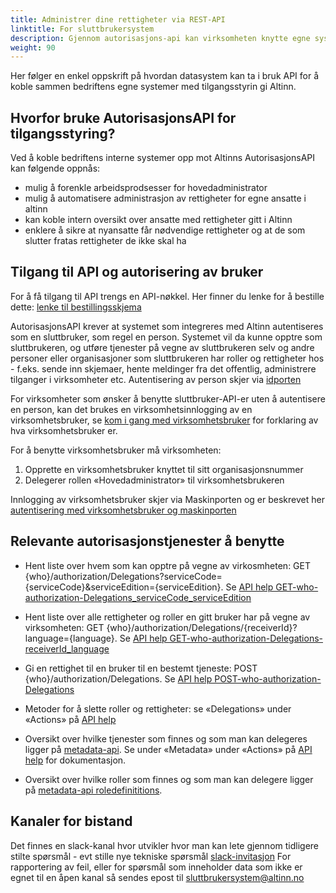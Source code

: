 ```yaml
---
title: Administrer dine rettigheter via REST-API
linktitle: For sluttbrukersystem
description: Gjennom autorisasjons-api kan virksomheten knytte egne systemer mot Altinns API slik at man får en helhetlig oversikt og administrasjon av rettigheter til de ansatte. 
weight: 90
---
```


 
Her følger en enkel oppskrift på hvordan datasystem kan ta i bruk API for å koble sammen bedriftens egne systemer med tilgangsstyrin gi Altinn. 

## Hvorfor bruke AutorisasjonsAPI for tilgangsstyring? 
Ved å koble bedriftens interne systemer opp mot Altinns AutorisasjonsAPI kan følgende oppnås: 
- mulig å forenkle arbeidsprodsesser for hovedadministrator 
- mulig å automatisere administrasjon av rettigheter for egne ansatte i altinn
- kan koble intern oversikt over ansatte med rettigheter gitt i Altinn
- enklere å sikre at nyansatte får nødvendige rettigheter og at de som slutter fratas rettigheter de ikke skal ha

## Tilgang til API og autorisering av bruker
For å få tilgang til API trengs en API-nøkkel. Her finner du lenke for å bestille dette: [lenke til bestillingsskjema](/docs/api/rest/kom-i-gang/#er-du-ikke-tjenesteeier-i-altinn)

AutorisasjonsAPI krever at systemet som integreres med Altinn autentiseres som en sluttbruker, som regel en person. 
Systemet vil da kunne opptre som sluttbrukeren, og utføre tjenester på vegne av sluttbrukeren selv og andre personer eller organisasjoner som sluttbrukeren har 
roller og rettigheter hos - f.eks. sende inn skjemaer, hente meldinger fra det offentlig, administrere tilganger i virksomheter etc. 
Autentisering av person skjer via [idporten](/docs/api/rest/kom-i-gang/person/#autentisering-med-id-porten)

For virksomheter som ønsker å benytte sluttbruker-API-er uten å autentisere en person, kan det brukes en virksomhetsinnlogging av en virksomhetsbruker, 
se [kom i gang med virksomhetsbruker](/docs/api/rest/kom-i-gang/virksomhetsbrukere/) for forklaring av hva virksomhetsbruker er.  

For å benytte virksomhetsbruker må virksomheten: 
1.	Opprette en virksomhetsbruker knyttet til sitt organisasjonsnummer 
2.	Delegerer rollen «Hovedadministrator» til virksomhetsbrukeren

Innlogging av virksomhetsbruker skjer via Maskinporten og er beskrevet her [autentisering med virksomhetsbruker og maskinporten](/docs/api/rest/kom-i-gang/virksomhet/#autentisering-med-virksomhetsbruker-og-maskinporten)

## Relevante autorisasjonstjenester å benytte 

- Hent liste over hvem som kan opptre på vegne av virkosmheten: GET {who}/authorization/Delegations?serviceCode={serviceCode}&serviceEdition={serviceEdition}. Se [API help GET-who-authorization-Delegations_serviceCode_serviceEdition](https://www.altinn.no/api/Help/Api/GET-who-authorization-Delegations_serviceCode_serviceEdition)

- Hent liste over alle rettigheter og roller en gitt bruker har på vegne av virksomheten: GET {who}/authorization/Delegations/{receiverId}?language={language}. Se [API help GET-who-authorization-Delegations-receiverId_language](https://www.altinn.no/api/Help/Api/GET-who-authorization-Delegations-receiverId_language)

- Gi en rettighet til en bruker til en bestemt tjeneste: POST {who}/authorization/Delegations. Se [API help POST-who-authorization-Delegations](https://www.altinn.no/api/Help/Api/POST-who-authorization-Delegations) 

- Metoder for å slette roller og rettigheter: se «Delegations» under «Actions» på [API help](https://www.altinn.no/api/Help)

- Oversikt over hvilke tjenester som finnes og som man kan delegeres ligger på [metadata-api](https://altinn.no/api/metadata). 
Se under «Metadata» under «Actions» på [API help](https://www.altinn.no/api/Help) for dokumentasjon. 

- Oversikt over hvilke roller som finnes og som man kan delegere ligger på [metadata-api roledefinititions](https://www.altinn.no/api/metadata/roledefinitions?language=1033). 

## Kanaler for bistand
Det finnes en slack-kanal hvor utvikler hvor man kan lete gjennom tidligere stilte spørsmål - evt stille nye tekniske spørsmål [slack-invitasjon](https://join.slack.com/t/altinn/shared_invite/zt-7c77c9si-ZnMFwGNtab1aFdC6H_vwog)
For rapportering av feil, eller for spørsmål som inneholder data som ikke er egnet til en åpen kanal så sendes epost til sluttbrukersystem@altinn.no 
